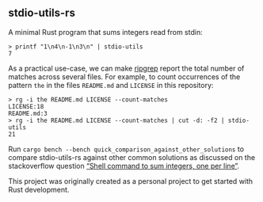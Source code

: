 stdio-utils-rs
--------------

A minimal Rust program that sums integers read from stdin:

	> printf "1\n4\n-1\n3\n" | stdio-utils
	7

As a practical use-case, we can make [ripgrep][rg] report
the total number of matches across several files.
For example, to count occurrences of the pattern `the`
in the files `README.md` and `LICENSE` in this repository:

	> rg -i the README.md LICENSE --count-matches
	LICENSE:18
	README.md:3
	> rg -i the README.md LICENSE --count-matches | cut -d: -f2 | stdio-utils
	21

Run `cargo bench --bench quick_comparison_against_other_solutions`
to compare stdio-utils-rs against other common solutions
as discussed on the stackoverflow question
[“Shell command to sum integers, one per line”][stackoverflow].

This project was originally created as a personal project
to get started with Rust development.

[rg]: https://github.com/BurntSushi/ripgrep
[stackoverflow]: https://stackoverflow.com/questions/450799/shell-command-to-sum-integers-one-per-line
